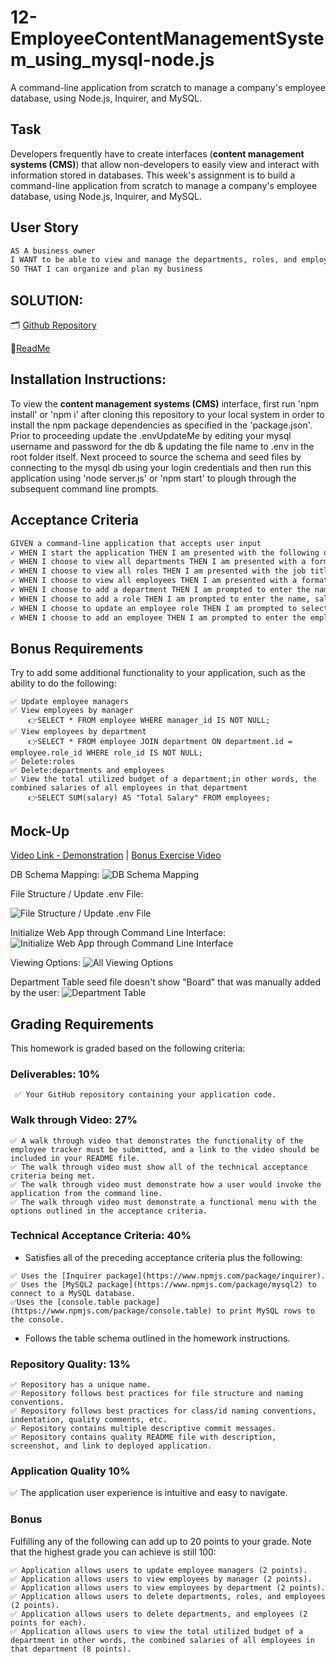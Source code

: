 # 12-EmployeeContentManagementSystem_using_mysql-node.js
A command-line application from scratch to manage a company's employee database, using Node.js, Inquirer, and MySQL.

## Task

Developers frequently have to create interfaces (**content management systems (CMS)**) that allow non-developers to easily view and interact with information stored in databases. This week's assignment is to build a command-line application from scratch to manage a company's employee database, using Node.js, Inquirer, and MySQL.

## User Story

```md
AS A business owner
I WANT to be able to view and manage the departments, roles, and employees in my company
SO THAT I can organize and plan my business
```

## SOLUTION:
 
🗂️ [Github Repository](https://github.com/cakspri/Employee-Management-System)

📰[ReadMe](https://github.com/cakspri/Employee-Management-System/blob/main/README.md)

## Installation Instructions: 
To view the **content management systems (CMS)** interface, first run 'npm install' or 'npm i' after cloning this repository to your local system in order to install the npm package dependencies as specified in the 'package.json'. Prior to proceeding update the .envUpdateMe by editing your mysql username and password for the db & updating the file name to .env in the root folder itself. Next proceed to source the schema and seed files by connecting to the mysql db using your login credentials and then run this application using 'node server.js' or 'npm start' to plough through the subsequent command line prompts. 

## Acceptance Criteria

```md
GIVEN a command-line application that accepts user input
✓ WHEN I start the application THEN I am presented with the following options: view all departments, view all roles, view all employees, add a department, add a role, add an employee, and update an employee role
✓ WHEN I choose to view all departments THEN I am presented with a formatted table showing department names and department ids
✓ WHEN I choose to view all roles THEN I am presented with the job title, role id, the department that role belongs to, and the salary for that role
✓ WHEN I choose to view all employees THEN I am presented with a formatted table showing employee data, including employee ids, first names, last names, job titles, departments, salaries, and managers that the employees report to
✓ WHEN I choose to add a department THEN I am prompted to enter the name of the department and that department is added to the database
✓ WHEN I choose to add a role THEN I am prompted to enter the name, salary, and department for the role and that role is added to the database
✓ WHEN I choose to update an employee role THEN I am prompted to select an employee to update and their new role and this information is updated in the database 
✓ WHEN I choose to add an employee THEN I am prompted to enter the employee’s first name, last name, role, and manager, and that employee is added to the database
```
## Bonus Requirements

Try to add some additional functionality to your application, such as the ability to do the following:
```
✅ Update employee managers
✅ View employees by manager
    👉SELECT * FROM employee WHERE manager_id IS NOT NULL;
✅ View employees by department
    👉SELECT * FROM employee JOIN department ON department.id = employee.role_id WHERE role_id IS NOT NULL;
✅ Delete:roles
✅ Delete:departments and employees
✅ View the total utilized budget of a department;in other words, the combined salaries of all employees in that department
    👉SELECT SUM(salary) AS "Total Salary" FROM employees;
```



## Mock-Up

[Video Link - Demonstration](https://drive.google.com/file/d/1Uh4gnhaJu52bZGt9QHCibVasnHWcKzmn/view?usp=sharing) | [Bonus Exercise Video](https://drive.google.com/file/d/1VR3N3GaZWshDKILkHMVIvGCV5EM3bRNm/view)



DB Schema Mapping: 
![DB Schema Mapping](./Assets/12-sql-homework-demo-01.png)

File Structure / Update .env File:

![File Structure / Update .env File](./Assets/UpdateFile,FileStructure.png)

Initialize Web App through Command Line Interface: 
![Initialize Web App through Command Line Interface](./Assets/InitializeWebAppthroughcmdln.png)

Viewing Options: 
![All Viewing Options](./Assets/ViewOptions.png)

Department Table seed file doesn't show "Board" that was manually added by the user: 
![Department Table](./Assets/DepartmentTable.png)

## Grading Requirements

This homework is graded based on the following criteria:

### Deliverables: 10%
```
 ✅ Your GitHub repository containing your application code.
```
### Walk through Video: 27%
```
✅ A walk through video that demonstrates the functionality of the employee tracker must be submitted, and a link to the video should be included in your README file.
✅ The walk through video must show all of the technical acceptance criteria being met.
✅ The walk through video must demonstrate how a user would invoke the application from the command line.
✅ The walk through video must demonstrate a functional menu with the options outlined in the acceptance criteria.
```
### Technical Acceptance Criteria: 40%

* Satisfies all of the preceding acceptance criteria plus the following:
```
✅ Uses the [Inquirer package](https://www.npmjs.com/package/inquirer).
✅ Uses the [MySQL2 package](https://www.npmjs.com/package/mysql2) to connect to a MySQL database.
✅Uses the [console.table package](https://www.npmjs.com/package/console.table) to print MySQL rows to the console.
```
* Follows the table schema outlined in the homework instructions.

### Repository Quality: 13%
```
✅ Repository has a unique name.
✅ Repository follows best practices for file structure and naming conventions.
✅ Repository follows best practices for class/id naming conventions, indentation, quality comments, etc.
✅ Repository contains multiple descriptive commit messages.
✅ Repository contains quality README file with description, screenshot, and link to deployed application.
```

### Application Quality 10%

✅ The application user experience is intuitive and easy to navigate.

### Bonus

Fulfilling any of the following can add up to 20 points to your grade. Note that the highest grade you can achieve is still 100:
```
✅ Application allows users to update employee managers (2 points).
✅ Application allows users to view employees by manager (2 points).
✅ Application allows users to view employees by department (2 points).
✅ Application allows users to delete departments, roles, and employees (2 points).
✅ Application allows users to delete departments, and employees (2 points for each).
✅ Application allows users to view the total utilized budget of a department in other words, the combined salaries of all employees in that department (8 points).
```
